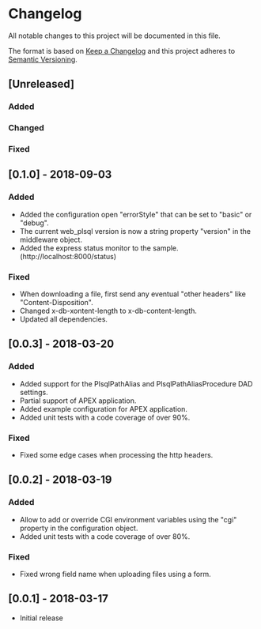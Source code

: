 # Changelog

All notable changes to this project will be documented in this file.

The format is based on [Keep a Changelog](http://keepachangelog.com/en/1.0.0/)
and this project adheres to [Semantic Versioning](http://semver.org/spec/v2.0.0.html).

## [Unreleased]

### Added

### Changed

### Fixed


## [0.1.0] - 2018-09-03

### Added
- Added the configuration open "errorStyle" that can be set to "basic" or "debug".
- The current web_plsql version is now a string property "version" in the middleware object.
- Added the express status monitor to the sample. (http://localhost:8000/status)

### Fixed
- When downloading a file, first send any eventual "other headers" like "Content-Disposition".
- Changed x-db-xontent-length to x-db-content-length.
- Updated all dependencies.


## [0.0.3] - 2018-03-20

### Added
- Added support for the PlsqlPathAlias and PlsqlPathAliasProcedure DAD settings.
- Partial support of APEX application.
- Added example configuration for APEX application.
- Added unit tests with a code coverage of over 90%.

### Fixed
- Fixed some edge cases when processing the http headers.


## [0.0.2] - 2018-03-19

### Added
- Allow to add or override CGI environment variables using the "cgi" property in the configuration object.
- Added unit tests with a code coverage of over 80%.

### Fixed
- Fixed wrong field name when uploading files using a form.


## [0.0.1] - 2018-03-17

- Initial release
